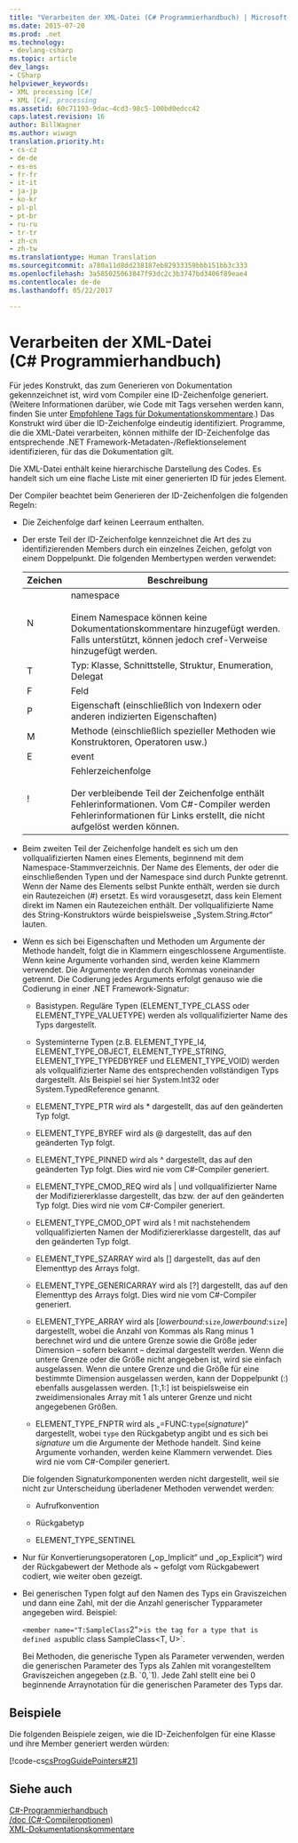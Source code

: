 ```yaml
---
title: "Verarbeiten der XML-Datei (C# Programmierhandbuch) | Microsoft-Dokumentation"
ms.date: 2015-07-20
ms.prod: .net
ms.technology:
- devlang-csharp
ms.topic: article
dev_langs:
- CSharp
helpviewer_keywords:
- XML processing [C#]
- XML [C#], processing
ms.assetid: 60c71193-9dac-4cd3-98c5-100bd0edcc42
caps.latest.revision: 16
author: BillWagner
ms.author: wiwagn
translation.priority.ht:
- cs-cz
- de-de
- es-es
- fr-fr
- it-it
- ja-jp
- ko-kr
- pl-pl
- pt-br
- ru-ru
- tr-tr
- zh-cn
- zh-tw
ms.translationtype: Human Translation
ms.sourcegitcommit: a780a11d8dd238187eb82933359bbb151bb3c333
ms.openlocfilehash: 3a585025063847f93dc2c3b3747bd3406f89eae4
ms.contentlocale: de-de
ms.lasthandoff: 05/22/2017

---
```

# <a name="processing-the-xml-file-c-programming-guide"></a>Verarbeiten der XML-Datei (C# Programmierhandbuch)
Für jedes Konstrukt, das zum Generieren von Dokumentation gekennzeichnet ist, wird vom Compiler eine ID-Zeichenfolge generiert. (Weitere Informationen darüber, wie Code mit Tags versehen werden kann, finden Sie unter [Empfohlene Tags für Dokumentationskommentare](../../../csharp/programming-guide/xmldoc/recommended-tags-for-documentation-comments.md).) Das Konstrukt wird über die ID-Zeichenfolge eindeutig identifiziert. Programme, die die XML-Datei verarbeiten, können mithilfe der ID-Zeichenfolge das entsprechende .NET Framework-Metadaten-/Reflektionselement identifizieren, für das die Dokumentation gilt.  
  
 Die XML-Datei enthält keine hierarchische Darstellung des Codes. Es handelt sich um eine flache Liste mit einer generierten ID für jedes Element.  
  
 Der Compiler beachtet beim Generieren der ID-Zeichenfolgen die folgenden Regeln:  
  
-   Die Zeichenfolge darf keinen Leerraum enthalten.  
  
-   Der erste Teil der ID-Zeichenfolge kennzeichnet die Art des zu identifizierenden Members durch ein einzelnes Zeichen, gefolgt von einem Doppelpunkt. Die folgenden Membertypen werden verwendet:  
  
    |Zeichen|Beschreibung|  
    |---------------|-----------------|  
    |N|namespace<br /><br /> Einem Namespace können keine Dokumentationskommentare hinzugefügt werden. Falls unterstützt, können jedoch cref-Verweise hinzugefügt werden.|  
    |T|Typ: Klasse, Schnittstelle, Struktur, Enumeration, Delegat|  
    |F|Feld|  
    |P|Eigenschaft (einschließlich von Indexern oder anderen indizierten Eigenschaften)|  
    |M|Methode (einschließlich spezieller Methoden wie Konstruktoren, Operatoren usw.)|  
    |E|event|  
    |!|Fehlerzeichenfolge<br /><br /> Der verbleibende Teil der Zeichenfolge enthält Fehlerinformationen. Vom C#-Compiler werden Fehlerinformationen für Links erstellt, die nicht aufgelöst werden können.|  
  
-   Beim zweiten Teil der Zeichenfolge handelt es sich um den vollqualifizierten Namen eines Elements, beginnend mit dem Namespace-Stammverzeichnis. Der Name des Elements, der oder die einschließenden Typen und der Namespace sind durch Punkte getrennt. Wenn der Name des Elements selbst Punkte enthält, werden sie durch ein Rautezeichen (#) ersetzt. Es wird vorausgesetzt, dass kein Element direkt im Namen ein Rautezeichen enthält. Der vollqualifizierte Name des String-Konstruktors würde beispielsweise „System.String.#ctor“ lauten.  
  
-   Wenn es sich bei Eigenschaften und Methoden um Argumente der Methode handelt, folgt die in Klammern eingeschlossene Argumentliste. Wenn keine Argumente vorhanden sind, werden keine Klammern verwendet. Die Argumente werden durch Kommas voneinander getrennt. Die Codierung jedes Arguments erfolgt genauso wie die Codierung in einer .NET Framework-Signatur:  
  
    -   Basistypen. Reguläre Typen (ELEMENT_TYPE_CLASS oder ELEMENT_TYPE_VALUETYPE) werden als vollqualifizierter Name des Typs dargestellt.  
  
    -   Systeminterne Typen (z.B. ELEMENT_TYPE_I4, ELEMENT_TYPE_OBJECT, ELEMENT_TYPE_STRING, ELEMENT_TYPE_TYPEDBYREF und ELEMENT_TYPE_VOID) werden als vollqualifizierter Name des entsprechenden vollständigen Typs dargestellt. Als Beispiel sei hier System.Int32 oder System.TypedReference genannt.  
  
    -   ELEMENT_TYPE_PTR wird als * dargestellt, das auf den geänderten Typ folgt.  
  
    -   ELEMENT_TYPE_BYREF wird als @ dargestellt, das auf den geänderten Typ folgt.  
  
    -   ELEMENT_TYPE_PINNED wird als ^ dargestellt, das auf den geänderten Typ folgt. Dies wird nie vom C#-Compiler generiert.  
  
    -   ELEMENT_TYPE_CMOD_REQ wird als &#124; und vollqualifizierter Name der Modifiziererklasse dargestellt, das bzw. der auf den geänderten Typ folgt. Dies wird nie vom C#-Compiler generiert.  
  
    -   ELEMENT_TYPE_CMOD_OPT wird als ! mit nachstehendem vollqualifizierten Namen der Modifiziererklasse dargestellt, das auf den geänderten Typ folgt.  
  
    -   ELEMENT_TYPE_SZARRAY wird als [] dargestellt, das auf den Elementtyp des Arrays folgt.  
  
    -   ELEMENT_TYPE_GENERICARRAY wird als [?] dargestellt, das auf den Elementtyp des Arrays folgt. Dies wird nie vom C#-Compiler generiert.  
  
    -   ELEMENT_TYPE_ARRAY wird als [*lowerbound*:`size`,*lowerbound*:`size`] dargestellt, wobei die Anzahl von Kommas als Rang minus 1 berechnet wird und die untere Grenze sowie die Größe jeder Dimension – sofern bekannt – dezimal dargestellt werden. Wenn die untere Grenze oder die Größe nicht angegeben ist, wird sie einfach ausgelassen. Wenn die untere Grenze und die Größe für eine bestimmte Dimension ausgelassen werden, kann der Doppelpunkt (:) ebenfalls ausgelassen werden. [1:,1:] ist beispielsweise ein zweidimensionales Array mit 1 als unterer Grenze und nicht angegebenen Größen.  
  
    -   ELEMENT_TYPE_FNPTR wird als „=FUNC:`type`(*signature*)“ dargestellt, wobei `type` den Rückgabetyp angibt und es sich bei *signature* um die Argumente der Methode handelt. Sind keine Argumente vorhanden, werden keine Klammern verwendet. Dies wird nie vom C#-Compiler generiert.  
  
     Die folgenden Signaturkomponenten werden nicht dargestellt, weil sie nicht zur Unterscheidung überladener Methoden verwendet werden:  
  
    -   Aufrufkonvention  
  
    -   Rückgabetyp  
  
    -   ELEMENT_TYPE_SENTINEL  
  
-   Nur für Konvertierungsoperatoren („op_Implicit“ und „op_Explicit“) wird der Rückgabewert der Methode als ~ gefolgt vom Rückgabewert codiert, wie weiter oben gezeigt.  
  
-   Bei generischen Typen folgt auf den Namen des Typs ein Graviszeichen und dann eine Zahl, mit der die Anzahl generischer Typparameter angegeben wird.  Beispiel:  
  
     `<member name="T:SampleClass`2">` is the tag for a type that is defined as `public class SampleClass\<T, U>`.  
  
     Bei Methoden, die generische Typen als Parameter verwenden, werden die generischen Parameter des Typs als Zahlen mit vorangestelltem Graviszeichen angegeben (z.B. \`0,`1).  Jede Zahl stellt eine bei 0 beginnende Arraynotation für die generischen Parameter des Typs dar.  
  
## <a name="examples"></a>Beispiele  
 Die folgenden Beispiele zeigen, wie die ID-Zeichenfolgen für eine Klasse und ihre Member generiert werden würden:  
  
 [!code-cs[csProgGuidePointers#21](../../../csharp/programming-guide/unsafe-code-pointers/codesnippet/CSharp/processing-the-xml-file_1.cs)]  
  
## <a name="see-also"></a>Siehe auch  
 [C#-Programmierhandbuch](../../../csharp/programming-guide/index.md)   
 [/doc (C#-Compileroptionen)](../../../csharp/language-reference/compiler-options/doc-compiler-option.md)   
 [XML-Dokumentationskommentare](../../../csharp/programming-guide/xmldoc/xml-documentation-comments.md)
